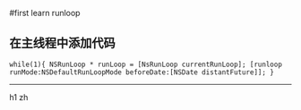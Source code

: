 #first learn runloop 
## 在主线程中添加代码

`
while(1){
NSRunLoop * runLoop = [NsRunLoop currentRunLoop];
[runloop runMode:NSDefaultRunLoopMode beforeDate:[NSDate distantFuture]];
}
`

-------------------------
h1
zh

